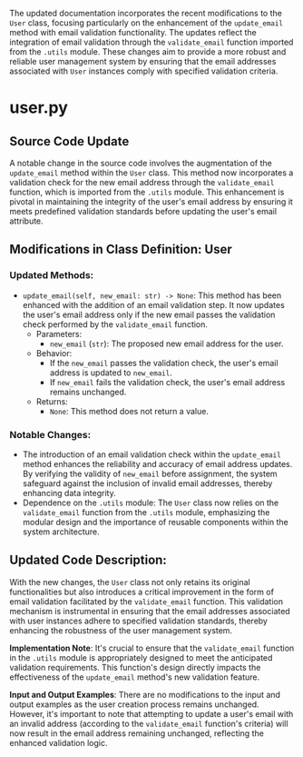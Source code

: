 The updated documentation incorporates the recent modifications to the `User` class, focusing particularly on the enhancement of the `update_email` method with email validation functionality. The updates reflect the integration of email validation through the `validate_email` function imported from the `.utils` module. These changes aim to provide a more robust and reliable user management system by ensuring that the email addresses associated with `User` instances comply with specified validation criteria.

# user.py

## Source Code Update

A notable change in the source code involves the augmentation of the `update_email` method within the `User` class. This method now incorporates a validation check for the new email address through the `validate_email` function, which is imported from the `.utils` module. This enhancement is pivotal in maintaining the integrity of the user's email address by ensuring it meets predefined validation standards before updating the user's email attribute.

## Modifications in Class Definition: User

### Updated Methods:

- `update_email(self, new_email: str) -> None`:
    This method has been enhanced with the addition of an email validation step. It now updates the user's email address only if the new email passes the validation check performed by the `validate_email` function.
    - Parameters:
        - `new_email` (`str`): The proposed new email address for the user.
    - Behavior:
        - If the `new_email` passes the validation check, the user's email address is updated to `new_email`.
        - If `new_email` fails the validation check, the user's email address remains unchanged.
    - Returns:
        - `None`: This method does not return a value.

### Notable Changes:

- The introduction of an email validation check within the `update_email` method enhances the reliability and accuracy of email address updates. By verifying the validity of `new_email` before assignment, the system safeguard against the inclusion of invalid email addresses, thereby enhancing data integrity.
- Dependence on the `.utils` module: The `User` class now relies on the `validate_email` function from the `.utils` module, emphasizing the modular design and the importance of reusable components within the system architecture.

## Updated Code Description:

With the new changes, the `User` class not only retains its original functionalities but also introduces a critical improvement in the form of email validation facilitated by the `validate_email` function. This validation mechanism is instrumental in ensuring that the email addresses associated with user instances adhere to specified validation standards, thereby enhancing the robustness of the user management system.

**Implementation Note**: It's crucial to ensure that the `validate_email` function in the `.utils` module is appropriately designed to meet the anticipated validation requirements. This function's design directly impacts the effectiveness of the `update_email` method's new validation feature.

**Input and Output Examples**: There are no modifications to the input and output examples as the user creation process remains unchanged. However, it's important to note that attempting to update a user's email with an invalid address (according to the `validate_email` function's criteria) will now result in the email address remaining unchanged, reflecting the enhanced validation logic.
